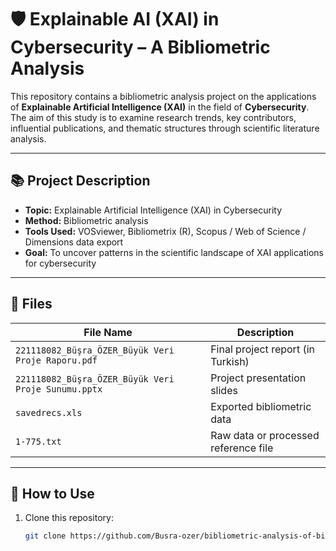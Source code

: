 # 🛡️ Explainable AI (XAI) in Cybersecurity – A Bibliometric Analysis

This repository contains a bibliometric analysis project on the applications of **Explainable Artificial Intelligence (XAI)** in the field of **Cybersecurity**. The aim of this study is to examine research trends, key contributors, influential publications, and thematic structures through scientific literature analysis.

---

## 📚 Project Description

- **Topic:** Explainable Artificial Intelligence (XAI) in Cybersecurity
- **Method:** Bibliometric analysis
- **Tools Used:** VOSviewer, Bibliometrix (R), Scopus / Web of Science / Dimensions data export
- **Goal:** To uncover patterns in the scientific landscape of XAI applications for cybersecurity

---

## 📁 Files

| File Name                                      | Description                                  |
|------------------------------------------------|----------------------------------------------|
| `221118082_Büşra_ÖZER_Büyük Veri Proje Raporu.pdf` | Final project report (in Turkish)             |
| `221118082_Büşra_ÖZER_Büyük Veri Proje Sunumu.pptx`| Project presentation slides                   |
| `savedrecs.xls`                                | Exported bibliometric data                   |
| `1-775.txt`                                     | Raw data or processed reference file         |

---

## 🚀 How to Use

1. Clone this repository:
   ```bash
   git clone https://github.com/Busra-ozer/bibliometric-analysis-of-big-data.git
